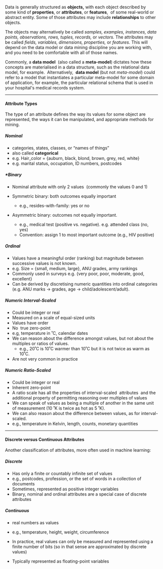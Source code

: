 
Data is generally structured as **objects,** with each object described by some kind of **properties**, or **attributes**, or **features**,  of some real-world or abstract entity. Some of those attributes may include **relationships** to other objects.  

The objects may alternatively be called _samples, examples, instances, data points, observations, rows, tuples, records,_ or _vectors._ The attributes may be called _fields, variables, dimensions, properties,_ or _features._ This will depend on the data model or data mining discipline you are working with, and you need to be comfortable with all of those names.

Commonly, a **data model**  (also called a **meta-model**) dictates how these concepts are materialised in a data structure, such as the relational data model, for example.  Alternatively,  **data model** (but not _meta-model_) could refer to a model that instantiates a particular meta-model for some domain of application, for example, the particular relational schema that is used in your hospital's medical records system.

---

#### Attribute Types

The type of an attribute defines the way its values for some object are represented, the ways it can be manipulated, and appropriate methods for mining.

##### ***Nominal***

-   categories, states, classes, or “names of things”
-   also called **categorical**
-   e.g. Hair_color = {auburn, black, blond, brown, grey, red, white}
-   e.g. marital status, occupation, ID numbers, postcodes

##### ***Binary**

-   Nominal attribute with only 2 values  (commonly the values 0 and 1)
-   Symmetric binary: both outcomes equally important
    -   e.g., resides-with-family: yes or no  
        
-   Asymmetric binary: outcomes not equally important. 
    -   e.g., medical test (positive vs. negative). e.g. attended class (no, yes)
    -   Convention: assign 1 to most important outcome (e.g., HIV positive)

##### ***Ordinal***

-   Values have a meaningful order (ranking) but magnitude between successive values is not known.
-   e.g. Size = {small, medium, large}, ANU grades, army rankings
-   Commonly used in surveys e.g. {very poor, poor, moderate, good, excellent}
-   Can be derived by discretising numeric quantities into ordinal categories (e.g. ANU marks -> grades, age -> child/adolescent/adult).

##### ***Numeric Interval-Scaled***

-   Could be integer or real 
-   Measured on a scale of equal-sized units
-   Values have order
-   No  true zero-point
-   e.g, temperature in ˚C, calendar dates 
-   We can reason about the difference amongst values, but not about the multiples or ratios of values.
    -   e.g., 20˚C is 10˚C warmer than 10˚C but it is not twice as warm as 10˚C.
-   Are not very common in practice

##### ***Numeric Ratio-Scaled***

-   Could be integer or real
-   Inherent zero-point
-   A ratio scale has all the properties of interval-scaled  attributes  and the additional property of permitting reasoning over multiples of values
-   We can speak of values as being a multiple of another in the same unit of measurement (10 ˚K is twice as hot as 5 ˚K).
-   We can also reason about the difference between values, as for interval-scaled.
-   e.g., temperature in Kelvin, length, counts, monetary quantities

---

#### Discrete versus Continuous Attributes

Another classification of attributes, more often used in machine learning:

##### ***Discrete***

-   Has only a finite or countably infinite set of values
-   e.g., postcodes, profession, or the set of words in a collection of documents
-   Sometimes, represented as positive integer variables
-   Binary, nominal and ordinal attributes are a special case of discrete attributes

##### ***Continuous***  

-   real numbers as values
-   e.g., temperature, height, weight, circumference  
    
-   In practice, real values can only be measured and represented using a finite number of bits (so in that sense are approximated by discrete values)  
    
-   Typically represented as floating-point variables













